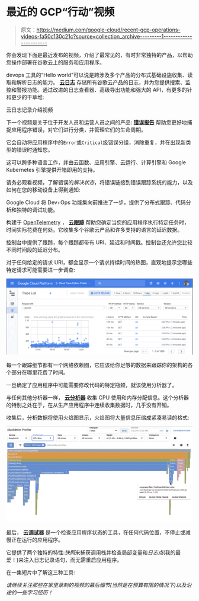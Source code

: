 # 最近的 GCP“行动”视频

> 原文：<https://medium.com/google-cloud/recent-gcp-operations-videos-fa50c130c21c?source=collection_archive---------1----------------------->

你会发现下面是最近发布的视频，介绍了最常见的，有时非常独特的产品，以帮助您操作部署在谷歌云上的服务和应用程序。

devops 工具的“Hello world”可以说是跨涉及多个产品的分布式基础设施收集、读取和解析日志的能力。 [**云日志**](https://cloud.google.com/logging/docs) 存储所有谷歌云产品的日志，并为您提供搜索、监控和警报功能。通过改进的日志查看器、高级导出功能和强大的 API，有更多的针和更少的干草堆:

云日志记录介绍视频

下一个视频是关于位于开发人员和运营人员之间的产品: [**错误报告**](https://cloud.google.com/error-reporting/docs) 帮助您更好地捕捉应用程序错误，对它们进行分类，并管理它们的生命周期。

它会自动将应用程序中的`Error`或`Critical`级错误分组，消除重复，并在出现新类型的错误时通知您。

这可以跨多种语言工作，并由云函数、应用引擎、云运行、计算引擎和 Google Kubernetes 引擎提供开箱即用的支持。

请务必观看视频，了解错误的*解决状态*，将错误链接到错误跟踪系统的能力，以及如何在您的移动设备上得到通知:

Google Cloud 将 Dev+Ops 功能集向前推进了一步，提供了分布式跟踪、代码分析和独特的调试功能。

构建于 [OpenTelemetry](https://opentelemetry.io/) ， [**云跟踪**](https://cloud.google.com/trace/) 帮助您确定当您的应用程序执行特定任务时，时间实际花费在何处。它收集多个谷歌云产品和许多支持的语言的延迟数据。

控制台中提供了跟踪，每个跟踪都带有 URI、延迟和时间戳。控制台还允许您比较不同时间段的延迟分布。

对于任何给定的请求 URI，都会显示一个请求持续时间的热图，直观地提示您哪些特定请求可能需要进一步调查:

![](img/8e85ff544cc7e281a25fec1d9abb3b3b.png)

每一个跟踪细节都有一个网络依赖图，它应该给你足够的数据来跟踪你的架构的各个部分在哪里花费了时间。

一旦确定了应用程序中可能需要修改代码的特定瓶颈，就该使用分析器了。

与任何其他分析器一样， [**云分析器**](https://cloud.google.com/profiler/docs) 收集 CPU 使用和内存分配信息。这个分析器的特别之处在于，在从生产应用程序中连续收集数据时，几乎没有开销。

收集后，分析数据将使用火焰图显示，火焰图将大量信息压缩成紧凑易读的格式:

![](img/2386f389f85f1d8d04ac0bf0de5b9f05.png)

最后， [**云调试器**](https://cloud.google.com/debugger/docs) 是一个检查应用程序状态的工具，在任何代码位置，不停止或减慢正在运行的应用程序。

它提供了两个独特的特性:*快照*来捕获调用栈并检查局部变量和*日志点*(我的最爱！)来注入日志记录语句，而无需重启应用程序。

在一集短片中了解这三种工具:

*请继续关注那些在家里录制的视频的幕后细节(当然是在预算有限的情况下)以及沿途的一些学习经历！*